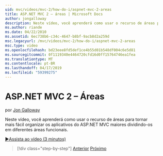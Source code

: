 ```yaml
---
uid: mvc/videos/mvc-2/how-do-i/aspnet-mvc-2-areas
title: ASP.NET MVC 2 – áreas | Microsoft Docs
author: jongalloway
description: Neste vídeo, você aprenderá como usar o recurso de áreas para tornar mais fácil organizar os aplicativos do ASP.NET MVC maiores dividindo-os em diferente funct...
ms.author: riande
ms.date: 04/22/2010
ms.assetid: 6ec738b6-c34c-4647-b8bf-9acb8d2a259d
msc.legacyurl: /mvc/videos/mvc-2/how-do-i/aspnet-mvc-2-areas
msc.type: video
ms.openlocfilehash: bd23eee8fd5def1ce4b55d01b548df004c6e5d81
ms.sourcegitcommit: 0f1119340e4464720cfd16d0ff15764746ea1fea
ms.translationtype: MT
ms.contentlocale: pt-BR
ms.lasthandoff: 04/17/2019
ms.locfileid: "59399275"
---
```

# <a name="aspnet-mvc-2---areas"></a>ASP.NET MVC 2 – Áreas

por [Jon Galloway](https://github.com/jongalloway)

Neste vídeo, você aprenderá como usar o recurso de áreas para tornar mais fácil organizar os aplicativos do ASP.NET MVC maiores dividindo-os em diferentes áreas funcionais.

[&#9654;Assista ao vídeo (3 minutos)](https://channel9.msdn.com/Blogs/ASP-NET-Site-Videos/aspnet-mvc-2-areas)

> [!div class="step-by-step"]
> [Anterior](mvc2-template-customization.md)
> [Próximo](aspnet-mvc-2-render-action.md)
